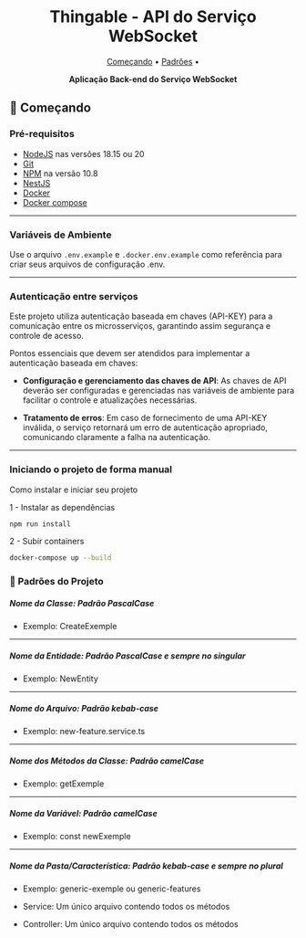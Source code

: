<h1 align="center" style="font-weight: bold;">Thingable - API do Serviço WebSocket</h1>

<p align="center">
 <a href="#started">Começando</a> • 
 <a href="#patterns">Padrões</a> •
</p>

<p align="center">
  <b>Aplicação Back-end do Serviço WebSocket </b>
</p>

<h2 id="started">🚀 Começando</h2>

<h3>Pré-requisitos</h3>

- [NodeJS](https://nodejs.org/en) nas versões 18.15 ou 20
- [Git](https://git-scm.com/)
- [NPM](https://docs.npmjs.com/cli) na versão 10.8
- [NestJS](https://docs.nestjs.com/cli/overview)
- [Docker](https://www.docker.com/get-started/)
- [Docker compose](https://docs.docker.com/compose/)


---

<h3> Variáveis de Ambiente</h3>

Use o arquivo `.env.example` e `.docker.env.example` como referência para criar seus arquivos de configuração .env.

---

<h3>Autenticação entre serviços</h3>

Este projeto utiliza autenticação baseada em chaves (API-KEY) para a comunicação entre os microsserviços, garantindo assim segurança e controle de acesso.

Pontos essenciais que devem ser atendidos para implementar a autenticação baseada em chaves:

- <b>Configuração e gerenciamento das chaves de API</b>: As chaves de API deverão ser configuradas e gerenciadas nas variáveis de ambiente para facilitar o controle e atualizações necessárias.

- <b>Tratamento de erros</b>: Em caso de fornecimento de uma API-KEY inválida, o serviço retornará um erro de autenticação apropriado, comunicando claramente a falha na autenticação.

---

<h3>Iniciando o projeto de forma manual</h3>

Como instalar e iniciar seu projeto

1 - Instalar as dependências

```bash
npm run install
```

2 - Subir containers

```bash
docker-compose up --build
```


<h3 id="patterns"> 📝 Padrões do Projeto</h3>

##### Nome da Classe: Padrão PascalCase

- Exemplo: CreateExemple

---

##### Nome da Entidade: Padrão PascalCase e sempre no singular

- Exemplo: NewEntity

---

##### Nome do Arquivo: Padrão kebab-case

- Exemplo: new-feature.service.ts

---

##### Nome dos Métodos da Classe: Padrão camelCase

- Exemplo: getExemple

---

##### Nome da Variável: Padrão camelCase

- Exemplo: const newExemple

---

##### Nome da Pasta/Característica: Padrão kebab-case e sempre no plural

- Exemplo: generic-exemple ou generic-features

- Service: Um único arquivo contendo todos os métodos
- Controller: Um único arquivo contendo todos os métodos
